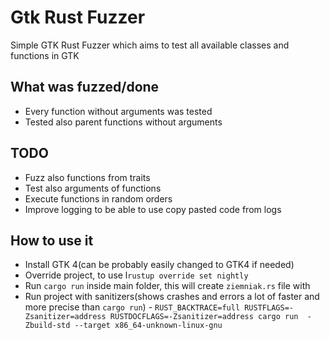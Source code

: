 # Gtk Rust Fuzzer
Simple GTK Rust Fuzzer which aims to test all available classes and functions in GTK

## What was fuzzed/done
- Every function without arguments was tested
- Tested also parent functions without arguments

## TODO
- Fuzz also functions from traits
- Test also arguments of functions
- Execute functions in random orders
- Improve logging to be able to use copy pasted code from logs

## How to use it
- Install GTK 4(can be probably easily changed to GTK4 if needed)
- Override project, to use l`rustup override set nightly`
- Run `cargo run` inside main folder, this will create `ziemniak.rs` file with 
- Run project with sanitizers(shows crashes and errors a lot of faster and more precise than `cargo run`) - `RUST_BACKTRACE=full RUSTFLAGS=-Zsanitizer=address RUSTDOCFLAGS=-Zsanitizer=address cargo run  -Zbuild-std --target x86_64-unknown-linux-gnu`